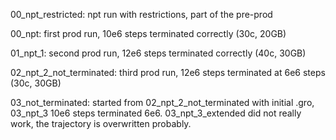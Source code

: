 00_npt_restricted: npt run with restrictions, part of the pre-prod

00_npt: first prod run, 10e6 steps terminated correctly (30c, 20GB)

01_npt_1: second prod run, 12e6 steps terminated correctly (40c, 30GB)

02_npt_2_not_terminated: third prod run, 12e6 steps terminated at 6e6 steps (30c, 30GB)

03_not_terminated: started from 02_npt_2_not_terminated with initial .gro, 03_npt_3 10e6 steps terminated 6e6. 03_npt_3_extended did not really work, the trajectory is overwritten probably.
